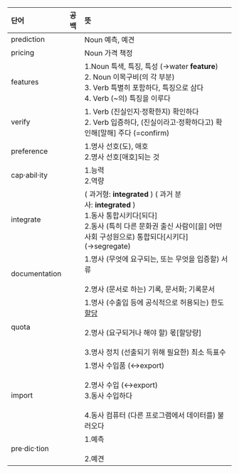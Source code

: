 
| 단어            | 공백  | 뜻                                                                                                                                     |
| :------------ | --- | :------------------------------------------------------------------------------------------------------------------------------------ |
| prediction    |     | Noun 예측, 예견                                                                                                                           |
| pricing       |     | Noun 가격 책정                                                                                                                            |
| features      |     | 1.Noun 특색, 특징, 특성 (→water **feature**) <br> 2. Noun 이목구비(의 각 부분) <br> 3. Verb 특별히 포함하다, 특징으로 삼다 <br> 4. Verb (~의) 특징을 이루다             |
| verify        |     | 1. Verb (진실인지·정확한지) 확인하다 <br>2. Verb 입증하다, (진실이라고·정확하다고) 확인해[말해] 주다 (=confirm)                                                        |
| preference    |     | 1.명사 선호(도), 애호    <br>2.명사 선호[애호]되는 것                                                                                                 |
| cap·abil·ity  |     | 1.능력<br>2.역량                                                                                                                          |
| integrate     |     | ( 과거형: **integrated** ) ( 과거 분사: **integrated** ) <br>1.동사 통합시키다[되다]<br>2.동사 (특히 다른 문화권 출신 사람이[을] 어떤 사회 구성원으로) 통합되다[시키다] (→segregate) |
| documentation |     | 1.명사 (무엇에 요구되는, 또는 무엇을 입증할) 서류<br>    <br>2.명사 (문서로 하는) 기록, 문서화; 기록문서                                                                 |
| quota         |     | 1.명사 (수출입 등에 공식적으로 허용되는) 한도[할당](량)<br>    <br>2.명사 (요구되거나 해야 할) 몫[할당량]<br>    <br>3.명사 정치 (선출되기 위해 필요한) 최소 득표수                        |
| import        |     | 1.명사 수입품 (↔export)<br>    <br>2.명사 수입 (↔export)<br>3.동사 수입하다<br>    <br>4.동사 컴퓨터 (다른 프로그램에서 데이터를) 불러오다                                |
| pre·dic·tion  |     | 1.예측<br><br>2.예견                                                                                                                      |
